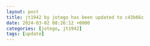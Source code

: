 ```yaml
---
layout: post
title: jt1942 by jotego has been updated to c43b66c
date: 2024-03-02 08:26:12 +0000
categories: [jotego, jt1942]
tags: [update]
---
```


